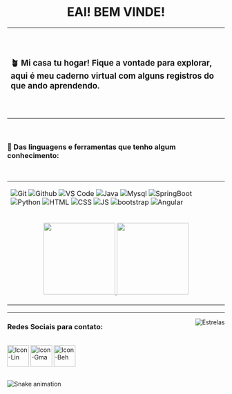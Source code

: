 <h1 align="center">EAI! BEM VINDE!</h1>
<!--
**r4skaren/r4skaren** is a ✨ _special_ ✨ repository because its `README.md` (this file) appears on your GitHub profile
--->
 <table align="center">
     <tr>
        <td>
<!------------------------------------------------------------------------------------------------------------------------------------------------------------------------------>
  <br><br><h3>🪴 Mi casa tu hogar! Fique a vontade para explorar, aqui é meu caderno virtual com alguns registros do que ando aprendendo.</h3><br><br>
            </td>
        </tr>
   </table>
<!------------------------------------------------------------------------------------------------------------------------------------------------------------------------------>
  <br>
  
  <div style="display: inline_block">
    <h3 align="left"> 🔧 Das linguagens e ferramentas que tenho algum conhecimento:</h3>

  <table align="center">
     <tr>
        <td>
           
![Git](https://img.shields.io/badge/-Git-black?style=flat-square&logo=Git)
![Github](https://img.shields.io/badge/-GitHub-black?style=flat-square&logo=Github)
![VS Code](https://img.shields.io/badge/-VS%20Code-black?style=flat-square&logo=visual-studio-code)
![Java](https://img.shields.io/badge/Java-black?style=flat-square&logo=java&logoColor=blue)
![Mysql](https://img.shields.io/badge/MySQL-black?style=flat-square&logo=mysql&logoColor=blue)
![SpringBoot](https://img.shields.io/badge/-SpringBoot-black?style=flat-square&logo=spring)
![Python](https://img.shields.io/badge/-Python-black?style=flat-square&logo=Python)
![HTML](https://img.shields.io/badge/-HTML5-black?style=flat-square&logo=html5)
![CSS](https://img.shields.io/badge/-CSS3-black?style=flat-square&logo=css3)
![JS](https://img.shields.io/badge/-JavaScript-black?style=flat-square&logo=javascript)
![bootstrap](https://img.shields.io/badge/-BootStrap-black?style=flat-square&logo=bootstrap)
![Angular](https://img.shields.io/badge/-Angular-black?style=flat-square&logo=angular&logoColor=pink) 
          </td>
        </tr>
<br>
<!------------------------------------------------------------------------------------------------------------------------------------------------------------------------------>
   <tr>
        <td>
  <p align="center">
   <a href="https://github.com/r4skaren">
    <img height="166em" src="https://github-readme-stats.vercel.app/api/top-langs/?username=r4skaren&layout=compact&langs_count=7&theme=dark&title_color=4b7457&border_color=4b7457&bg_color=000000"/> 
    <img height="166em" src="https://github-readme-stats.vercel.app/api?username=r4skaren&show_icons=true&theme=dark&title_color=4b7457&border_color=4b7457&bg_color=000000&include_all_commits=true&count_private=true"/>
   <br>
      </p>
     </td>
        </tr>
       </table>
    <hr size="3">
  
  <img align="right" alt="Estrelas" src="https://belezablackpower.files.wordpress.com/2017/02/tumblr_oitwz7a5vn1ue248wo4_400.gif?w=376&h=156">

 
 
<div> 
<!------------------------------------------------------------------------------------------------------------------------------------------------------------------------------>
 <h3 align="left">Redes Sociais para contato:</h3>
 
 <br>
  <a href="https://www.linkedin.com/in/karen-r-o" target="_blank"> <img align="center" alt="Icon-Lin" height="50" width="50" src="https://cdn-icons-png.flaticon.com/512/216/216570.png"target="_blank"></a>
 <a href = "mailto:karenrodrigues20120@gmail.com"><img align="center" alt="Icon-Gma" height="50" width="50" src="https://cdn-icons-png.flaticon.com/512/304/304082.png" target="_blank"></a>
  <a href="https://www.behance.net/r_skaren" target="_blank"> <img align="center" alt="Icon-Beh" height="50" width="50" src="https://cdn-icons-png.flaticon.com/512/216/216558.png"target="_blank"></a>
<br>
 <br>
</div>
  
![Snake animation](https://github.com/r4skaren/r4skaren/blob/output/github-contribution-grid-snake.svg)
